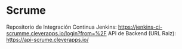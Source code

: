 # Scrume

Repositorio de Integración Continua Jenkins: https://jenkins-ci-scrumme.cleverapps.io/login?from=%2F
API de Backend (URL Raiz): https://api-scrume.cleverapps.io/
